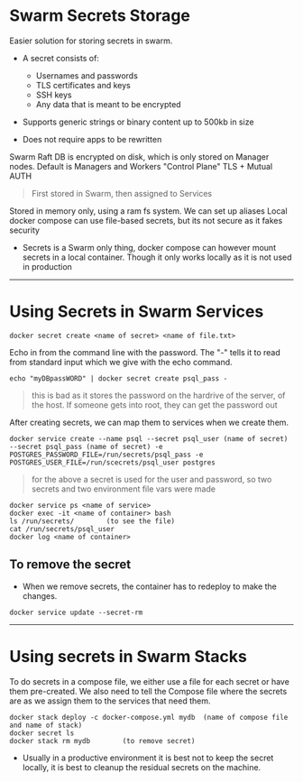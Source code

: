 # Swarm Secrets Storage

Easier solution for storing secrets in swarm. 
- A secret consists of:
	+ Usernames and passwords
	+ TLS certificates and keys
	+ SSH keys
	+ Any data that is meant to be encrypted 
	
- Supports generic strings or binary content up to 500kb in size
- Does not require apps to be rewritten

Swarm Raft DB is encrypted on disk, which is only stored on Manager nodes. Default is Managers and Workers "Control Plane" TLS + Mutual AUTH
> First stored in Swarm, then assigned to Services

Stored in memory only, using a ram fs system. We can set up aliases 
Local docker compose can use file-based secrets, but its not secure as it fakes security 

- Secrets is a Swarm only thing, docker compose can however mount secrets in a local container. Though it only works locally as it is not used in production 

---

# Using Secrets in Swarm Services 

```
docker secret create <name of secret> <name of file.txt>
```

Echo in from the command line with the password. The "-" tells it to read from standard input which we give with the echo command.
```
echo "myDBpassWORD" | docker secret create psql_pass -
```
> this is bad as it stores the password on the hardrive of the server, of the host. If someone gets into root, they can get the password out

After creating secrets, we can map them to services when we create them.

```
docker service create --name psql --secret psql_user (name of secret) --secret psql_pass (name of secret) -e POSTGRES_PASSWORD_FILE=/run/secrets/psql_pass -e POSTGRES_USER_FILE=/run/scecrets/psql_user postgres
```
> for the above a secret is used for the user and password, so two secrets and two environment file vars were made   

```
docker service ps <name of service>
docker exec -it <name of container> bash 
ls /run/secrets/ 		(to see the file)
cat /run/secrets/psql_user 
docker log <name of container> 
```

## To remove the secret 

- When we remove secrets, the container has to redeploy to make the changes.

```
docker service update --secret-rm
```

---

# Using secrets in Swarm Stacks 

To do secrets in a compose file, we either use a file for each secret or have them pre-created. We also need to tell the Compose file where the secrets are as we assign them to the services that need them.

```
docker stack deploy -c docker-compose.yml mydb  (name of compose file and name of stack)
docker secret ls 
docker stack rm mydb  		(to remove secret)
```
- Usually in a productive environment it is best not to keep the secret locally, it is best to cleanup the residual secrets on the machine.

